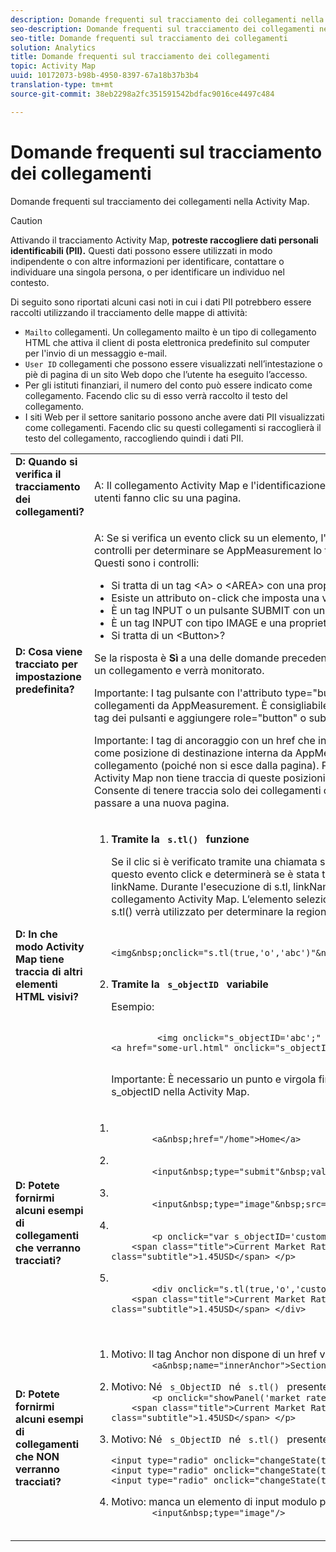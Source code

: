 ```yaml
---
description: Domande frequenti sul tracciamento dei collegamenti nella Activity Map.
seo-description: Domande frequenti sul tracciamento dei collegamenti nella Activity Map.
seo-title: Domande frequenti sul tracciamento dei collegamenti
solution: Analytics
title: Domande frequenti sul tracciamento dei collegamenti
topic: Activity Map
uuid: 10172073-b98b-4950-8397-67a18b37b3b4
translation-type: tm+mt
source-git-commit: 38eb2298a2fc351591542bdfac9016ce4497c484

---
```



# Domande frequenti sul tracciamento dei collegamenti

Domande frequenti sul tracciamento dei collegamenti nella Activity Map.

>[!CAUTION]
>
>Attivando il tracciamento Activity Map, **potreste raccogliere dati personali identificabili (PII).** Questi dati possono essere utilizzati in modo indipendente o con altre informazioni per identificare, contattare o individuare una singola persona, o per identificare un individuo nel contesto.

Di seguito sono riportati alcuni casi noti in cui i dati PII potrebbero essere raccolti utilizzando il tracciamento delle mappe di attività:

* `Mailto` collegamenti. Un collegamento mailto è un tipo di collegamento HTML che attiva il client di posta elettronica predefinito sul computer per l'invio di un messaggio e-mail.
* `User ID` collegamenti che possono essere visualizzati nell’intestazione o piè di pagina di un sito Web dopo che l’utente ha eseguito l’accesso.
* Per gli istituti finanziari, il numero del conto può essere indicato come collegamento. Facendo clic su di esso verrà raccolto il testo del collegamento.
* I siti Web per il settore sanitario possono anche avere dati PII visualizzati come collegamenti. Facendo clic su questi collegamenti si raccoglierà il testo del collegamento, raccogliendo quindi i dati PII.

<table id="table_0951EAC617344156BAE43000CCD838AF"> 
 <tbody> 
  <tr> 
   <td colname="col1"> <b>D: Quando si verifica il tracciamento dei collegamenti?</b> <p> </p> </td> 
   <td colname="col2"> A: Il collegamento Activity Map e l'identificazione dell'area si verificano quando gli utenti fanno clic su una pagina. </td> 
  </tr> 
  <tr> 
   <td colname="col1"> <b>D: Cosa viene tracciato per impostazione predefinita?</b> <p> </p> </td> 
   <td colname="col2"> A: Se si verifica un evento click su un elemento, l'elemento deve superare alcuni controlli per determinare se AppMeasurement lo tratterà come un collegamento. Questi sono i controlli: 
    <ul id="ul_81B9A5A7F8534E71AEF68F2199A154F0"> 
     <li id="li_49F6DDD9DC124AE5846EC5B7D7BEA20E">Si tratta di un tag &lt;A&gt; o &lt;AREA&gt; con una proprietà HREF? </li> 
     <li id="li_77828D24D54343E5B9A1FF7345221781">Esiste un attributo on-click che imposta una variabile s_objectID? </li> 
     <li id="li_D4B0AEEEA58A4F82A1BCBD3971A60D02">È un tag INPUT o un pulsante SUBMIT con un valore o un testo secondario? </li> 
     <li id="li_F7ABE88308E1413E9B9C2224DEC91BAB">È un tag INPUT con tipo IMAGE e una proprietà src? </li> 
     <li id="li_F34A0C986E8040109A1DDF88C26E56D5">Si tratta di un &lt;Button&gt;? </li> 
    </ul> <p>Se la risposta è <b>Sì</b> a una delle domande precedenti, l'elemento viene trattato come un collegamento e verrà monitorato. </p> <p>Importante:  I tag pulsante con l'attributo type="button" non sono considerati collegamenti da AppMeasurement. È consigliabile rimuovere "type='button'" sui tag dei pulsanti e aggiungere role="button" o submit="button". </p> <p>Importante: I tag di ancoraggio con un href che inizia con "#" vengono considerati come posizione di destinazione interna da AppMeasurement, non come collegamento (poiché non si esce dalla pagina). Per impostazione predefinita, Activity Map non tiene traccia di queste posizioni di destinazione interne. Consente di tenere traccia solo dei collegamenti che consentono all’utente di passare a una nuova pagina.</p></td> 
  </tr> 
  <tr> 
   <td colname="col1"> <b>D: In che modo Activity Map tiene traccia di altri elementi HTML visivi?</b> </td> 
   <td colname="col2"> 
    <ol id="ol_DA3AED165CFF44B08DFB386D4DEE26C5"> 
     <li id="li_E3E3F498F37B4FADAFDA39CCAE41511F"> <b>Tramite la <code> s.tl() </code> funzione</b> <p>Se il clic si è verificato tramite una chiamata s.tl, la Activity Map riceverà anche questo evento click e determinerà se è stata trovata una variabile della stringa linkName. Durante l'esecuzione di s.tl, linkName verrà impostato come ID collegamento Activity Map. L’elemento selezionato che ha originato la chiamata s.tl() verrà utilizzato per determinare la regione. Esempio: </p> <p> 
       <code>
         &lt;img&amp;nbsp;onclick="s.tl(true,'o','abc')"&amp;nbsp;src="someimageurl.png"/&gt; 
       </code> </p> </li> 
     <li id="li_A93725B810FE408BA5E6B267CF8CEAE5"> <b>Tramite la <code> s_objectID </code> variabile</b> <p>Esempio: </p> <p> 
       <code>
         &lt;img&nbsp;onclick="s_objectID='abc';"&nbsp;src="someimageurl.png"/&gt; &lt;a&nbsp;href="some-url.html"&nbsp;onclick="s_objectID='abc';"&nbsp;&gt;Link&nbsp;Text&nbsp;Here&lt;/a&gt;
       </code> </p> <p>Importante:  È necessario un punto e virgola finale (;) quando si utilizza s_objectID nella Activity Map. </p> </li> 
    </ol> </td> 
  </tr> 
  <tr> 
   <td colname="col1"> <b>D: Potete fornirmi alcuni esempi di collegamenti che verranno tracciati?</b> </td> 
   <td colname="col2"> 
    <ol id="ol_697E5CE0B84D4A309DD80670697A02BA"> 
     <li id="li_2C511EFD10F14F438B1F3A1BAB4B45E0"> 
      <code>
        &lt;a&amp;nbsp;href="/home"&gt;Home&lt;/a&gt; 
      </code> </li> 
     <li id="li_76F3DB36ED734132A2386871E6EB4929"> 
      <code>
        &lt;input&amp;nbsp;type="submit"&amp;nbsp;value="Submit"/&gt; 
      </code> </li> 
     <li id="li_10CF9EDA224645169E7CDF74956DB98B"> 
      <code>
        &lt;input&amp;nbsp;type="image"&amp;nbsp;src="submit-button.png"/&gt; 
      </code> </li> 
     <li id="li_9FA171D7F49547E798DE21869F73A402"> 
      <code>
        &lt;p&nbsp;onclick="var&nbsp;s_objectID='custom&nbsp;link&nbsp;id';"&gt; &nbsp;&nbsp;&nbsp;&nbsp;&lt;span&nbsp;class="title"&gt;Current&nbsp;Market&nbsp;Rates&lt;/span&gt;&lt;span&nbsp; class="subtitle"&gt;1.45USD&lt;/span&gt; &lt;/p&gt;
      </code> </li> 
     <li id="li_C5D77589006E4514AA6F3AEB509A0BAF"> 
      <code>
        &lt;div&nbsp;onclick="s.tl(true,'o','custom&nbsp;link&nbsp;id')"&gt; &nbsp;&nbsp;&nbsp;&nbsp;&lt;span&nbsp;class="title"&gt;Current&nbsp;Market&nbsp;Rates&lt;/span&gt;&lt;span&nbsp; class="subtitle"&gt;1.45USD&lt;/span&gt; &lt;/div&gt;
      </code> </li> 
    </ol> </td> 
  </tr> 
  <tr> 
   <td colname="col1"> <b>D: Potete fornirmi alcuni esempi di collegamenti che NON verranno tracciati?</b> </td> 
   <td colname="col2"> 
    <ol id="ol_CDFDB572F76B4F68A64B66A6B0237547"> 
     <li id="li_99372060646B43EF94C13A9C682CE693">Motivo: Il tag Anchor non dispone di un href valido <code>
        &lt;a&amp;nbsp;name="innerAnchor"&gt;Section&amp;nbsp;header&lt;/a&gt; 
      </code> </li> 
     <li id="li_736A5F7DC2D74B4DA1CECEE3AD10EB19">Motivo: Né <code> s_ObjectID </code> né <code> s.tl() </code> presente <code>
        &lt;p&nbsp;onclick="showPanel('market&nbsp;rates')"&gt; &nbsp;&nbsp;&nbsp;&nbsp;&lt;span&nbsp;class="title"&gt;Current&nbsp;Market&nbsp;Rates&lt;/span&gt;&lt;span&nbsp; class="subtitle"&gt;1.45USD&lt;/span&gt; &lt;/p&gt;
      </code> </li> 
     <li id="li_45F9ED97140F47F99F8C167BC1DC546F">Motivo: Né <code> s_ObjectID </code> né <code> s.tl() </code> presente <code>
        &lt;input&nbsp;type="radio"&nbsp;onclick="changeState(this)"&nbsp;name="group1"&nbsp;value="A"/&gt; &lt;input&nbsp;type="radio"&nbsp;onclick="changeState(this)"&nbsp;name="group1"&nbsp;value="B"/&gt; &lt;input&nbsp;type="radio"&nbsp;onclick="changeState(this)"&nbsp;name="group1"&nbsp;value="C"/&gt;
      </code> </li> 
     <li id="li_9EBFCC58F3A94F30BA62156F14B15D55">Motivo: manca un elemento di input modulo per la proprietà src <code>
        &lt;input&amp;nbsp;type="image"/&gt; 
      </code> </li> 
    </ol> </td> 
  </tr> 
 </tbody> 
</table>
